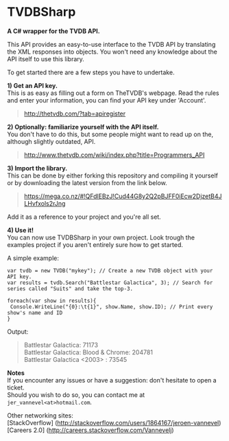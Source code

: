 TVDBSharp
=========

**A C# wrapper for the TVDB API.**

This API provides an easy-to-use interface to the TVDB API by translating the XML responses into objects. 
You won't need any knowledge about the API itself to use this library.

To get started there are a few steps you have to undertake.

**1) Get an API key.**  
This is as easy as filling out a form on TheTVDB's webpage. 
Read the rules and enter your information, you can find your API key under 'Account'.

> http://thetvdb.com/?tab=apiregister

**2) Optionally: familiarize yourself with the API itself.**  
You don't have to do this, but some people might want to read up on the, although slightly outdated, API.

> http://www.thetvdb.com/wiki/index.php?title=Programmers_API

**3) Import the library.**  
This can be done by either forking this repository and compiling it yourself 
or by downloading the latest version from the link below.

> https://mega.co.nz/#!QFdlEBzJ!Cud44G8y2Q2pBJFF0iEcw2DjzetB4JLHvfxols2rJng


Add it as a reference to your project and you're all set.

**4) Use it!**  
You can now use TVDBSharp in your own project.
Look trough the examples project if you aren't entirely sure how to get started.

A simple example:

    var tvdb = new TVDB("mykey"); // Create a new TVDB object with your API key.
    var results = tvdb.Search("Battlestar Galactica", 3); // Search for series called "Suits" and take the top-3.
    
    foreach(var show in results){
     Console.WriteLine("{0}:\t{1}", show.Name, show.ID); // Print every show's name and ID
    }
    
Output:
> Battlestar Galactica:     71173  
> Battlestar Galactica: Blood & Chrome:     204781  
> Battlestar Galactica \<2003\> :     73545  

**Notes**  
If you encounter any issues or have a suggestion: don't hesitate to open a ticket.  
Should you wish to do so, you can contact me at `jer_vannevel<at>hotmail.com`.

Other networking sites:  
[StackOverflow] (http://stackoverflow.com/users/1864167/jeroen-vannevel)  
[Careers 2.0] (http://careers.stackoverflow.com/Vannevelj)  
